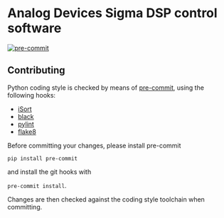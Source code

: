# Analog Devices Sigma DSP control software

[![pre-commit](https://img.shields.io/badge/pre--commit-enabled-brightgreen?logo=pre-commit&logoColor=white)](https://github.com/pre-commit/pre-commit)

## Contributing

Python coding style is checked by means of [pre-commit](https://pre-commit.com/), using the following hooks:

- [iSort](https://github.com/pycqa/isort)
- [black](https://github.com/psf/black)
- [pylint](https://github.com/PyCQA/pylint)
- [flake8](https://github.com/PyCQA/flake8)

Before committing your changes, please install pre-commit

`pip install pre-commit`

and install the git hooks with

`pre-commit install`.

Changes are then checked against the coding style toolchain when committing.
